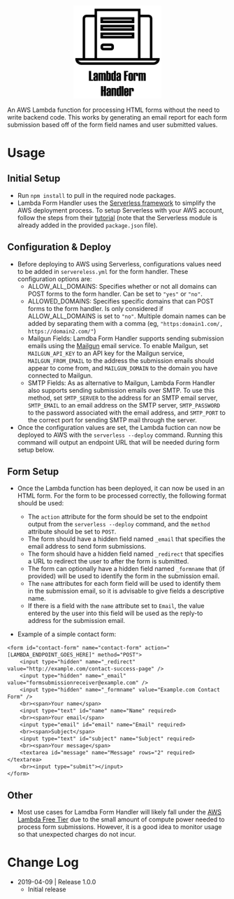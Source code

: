 <p align="center">
<img src="Assets/LambdaFormHandlerLogo.png" width="40%;" style="margin: 0 auto;">
</p>

An AWS Lambda function for processing HTML forms without the need to write backend code. This works by generating an email report for each form submission based off of the form field names and user submitted values.

# Usage
## Initial Setup
- Run ```npm install``` to pull in the required node packages.
- Lambda Form Handler uses the [Serverless framework](https://serverless.com/) to simplify the AWS deployment process. To setup Serverless with your AWS account, follow the steps from their [tutorial](https://serverless.com/framework/docs/providers/aws/guide/credentials/) (note that the Serverless module is already added in the provided ```package.json``` file).
## Configuration & Deploy
- Before deploying to AWS using Serverless, configurations values need to be added in ```servereless.yml``` for the form handler. These configuration options are:
    - ALLOW_ALL_DOMAINS: Specifies whether or not all domains can POST forms to the form handler. Can be set to ```"yes"``` or ```"no"```.
    - ALLOWED_DOMAINS: Specifies specific domains that can POST forms to the form handler. Is only considered if ALLOW_ALL_DOMAINS is set to ```"no"```. Multiple domain names can be added by separating them with a comma (eg, ```"https:domain1.com/, https://domain2.com/"```)
    - Mailgun Fields: Lamdba Form Handler supports sending submission emails using the [Mailgun](https://www.mailgun.com/) email service. To enable Mailgun, set ```MAILGUN_API_KEY``` to an API key for the Mailgun service, ```MAILGUN_FROM_EMAIL``` to the address the submission emails should appear to come from, and ```MAILGUN_DOMAIN``` to the domain you have connected to Mailgun.
    - SMTP Fields: As as alternative to Mailgun, Lambda Form Handler also supports sending submission emails over SMTP. To use this method, set ```SMTP_SERVER``` to the address for an SMTP email server, ```SMTP_EMAIL``` to an email address on the SMTP server, ```SMTP_PASSWORD``` to the password associated with the email address, and ```SMTP_PORT``` to the correct port for sending SMTP mail through the server.
-   Once the configuration values are set, the Lambda fuction can now be deployed to AWS with the ```serverless --deploy``` command. Running this command will output an endpoint URL that will be needed during form setup below.

## Form Setup
- Once the Lambda function has been deployed, it can now be used in an HTML form. For the form to be processed correctly, the following format should be used:
    - The ```action``` attribute for the form should be set to the endpoint output from the ```serverless --deploy``` command, and the ```method``` attribute should be set to ```POST```.
    - The form should have a hidden field named ```_email``` that specifies the email address to send form submissions.
    - The form should have a hidden field named ```_redirect``` that specifies a URL to redirect the user to after the form is submitted.
    - The form can optionally have a hidden field named ```_formname``` that (if provided) will be used to identify the form in the submission email.
    - The ```name``` attributes for each form field will be used to identify them in the submission email, so it is advisable to give fields a descriptive name.
    - If there is a field with the ```name``` attribute set to ```Email```, the value entered by the user into this field will be used as the reply-to address for the submission email.

- Example of a simple contact form:
```
<form id="contact-form" name="contact-form" action="[LAMBDA_ENDPOINT_GOES_HERE]" method="POST">
    <input type="hidden" name="_redirect" value="http://example.com/contact-success-page" />
    <input type="hidden" name="_email" value="formsubmissionreceiver@example.com" />
    <input type="hidden" name="_formname" value="Example.com Contact Form" />
    <br><span>Your name</span>
    <input type="text" id="name" name="Name" required>
    <br><span>Your email</span>
    <input type="email" id="email" name="Email" required>
    <br><span>Subject</span>
    <input type="text" id="subject" name="Subject" required>
    <br><span>Your message</span>
    <textarea id="message" name="Message" rows="2" required></textarea>
    <br><input type="submit"></input>
</form>
```

## Other
- Most use cases for Lamdba Form Handler will likely fall under the [AWS Lambda Free Tier](https://aws.amazon.com/lambda/pricing/) due to the small amount of compute power needed to process form submissions. However, it is a good idea to monitor usage so that unexpected charges do not incur.

# Change Log
- 2019-04-09 | Release 1.0.0
    - Initial release
